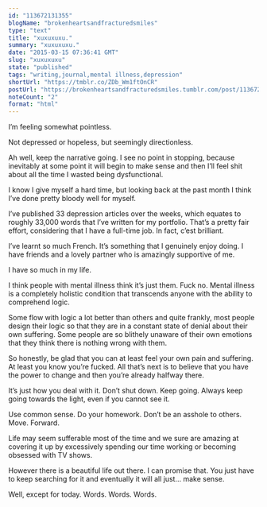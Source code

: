 ```yaml
---
id: "113672131355"
blogName: "brokenheartsandfracturedsmiles"
type: "text"
title: "xuxuxuxu."
summary: "xuxuxuxu."
date: "2015-03-15 07:36:41 GMT"
slug: "xuxuxuxu"
state: "published"
tags: "writing,journal,mental illness,depression"
shortUrl: "https://tmblr.co/ZDb_Wm1ftOnCR"
postUrl: "https://brokenheartsandfracturedsmiles.tumblr.com/post/113672131355/xuxuxuxu"
noteCount: "2"
format: "html"
---
```


I’m feeling somewhat pointless.

Not depressed or hopeless, but seemingly directionless.

Ah well, keep the narrative going. I see no point in stopping, because inevitably at some point it will begin to make sense and then I’ll feel shit about all the time I wasted being dysfunctional.

I know I give myself a hard time, but looking back at the past month I think I’ve done pretty bloody well for myself. 

I’ve published 33 depression articles over the weeks, which equates to roughly 33,000 words that I’ve written for my portfolio. That’s a pretty fair effort, considering that I have a full-time job. In fact, c’est brilliant. 

I’ve learnt so much French. It’s something that I genuinely enjoy doing. I have friends and a lovely partner who is amazingly supportive of me.

I have so much in my life. 

I think people with mental illness think it’s just them. Fuck no. Mental illness is a completely holistic condition that transcends anyone with the ability to comprehend logic.

Some flow with logic a lot better than others and quite frankly, most people design their logic so that they are in a constant state of denial about their own suffering. Some people are so blithely unaware of their own emotions that they think there is nothing wrong with them.

So honestly, be glad that you can at least feel your own pain and suffering. At least you know you’re fucked. All that’s next is to believe that you have the power to change and then you’re already halfway there. 

It’s just how you deal with it. Don’t shut down. Keep going. Always keep going towards the light, even if you cannot see it. 

Use common sense. Do your homework. Don’t be an asshole to others. Move. Forward. 

Life may seem sufferable most of the time and we sure are amazing at covering it up by excessively spending our time working or becoming obsessed with TV shows. 

However there is a beautiful life out there. I can promise that. You just have to keep searching for it and eventually it will all just… make sense. 

Well, except for today. Words. Words. Words.